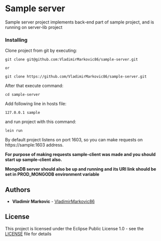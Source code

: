 # Sample server

Sample server project implements back-end part of sample project, and is running on server-lib project

### Installing

Clone project from git by executing:

```
git clone git@github.com:VladimirMarkovic86/sample-server.git

or

git clone https://github.com/VladimirMarkovic86/sample-server.git
```

After that execute command:

```
cd sample-server
```

Add following line in hosts file:

```
127.0.0.1 sample
```

and run project with this command:

```
lein run
```

By default project listens on port 1603, so you can make requests on https://sample:1603 address.

**For purpose of making requests sample-client was made and you should start up sample-client also.**

**MongoDB server should also be up and running and its URI link should be set in PROD_MONGODB environment variable**

## Authors

* **Vladimir Markovic** - [VladimirMarkovic86](https://github.com/VladimirMarkovic86)

## License

This project is licensed under the Eclipse Public License 1.0 - see the [LICENSE](LICENSE) file for details

